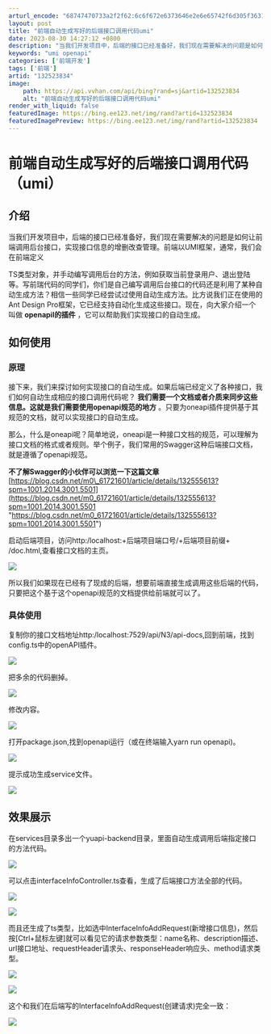 ```yaml
---
arturl_encode: "68747470733a2f2f62:6c6f672e6373646e2e6e65742f6d305f36313732313630312f:61727469636c652f64657461696c732f313332353233383334"
layout: post
title: "前端自动生成写好的后端接口调用代码umi"
date: 2023-08-30 14:27:12 +0800
description: "当我们开发项目中，后端的接口已经准备好，我们现在需要解决的问题是如何"
keywords: "umi openapi"
categories: ['前端开发']
tags: ['前端']
artid: "132523834"
image:
    path: https://api.vvhan.com/api/bing?rand=sj&artid=132523834
    alt: "前端自动生成写好的后端接口调用代码umi"
render_with_liquid: false
featuredImage: https://bing.ee123.net/img/rand?artid=132523834
featuredImagePreview: https://bing.ee123.net/img/rand?artid=132523834
---
```


# 前端自动生成写好的后端接口调用代码（umi）

## 介绍

当我们开发项目中，后端的接口已经准备好，我们现在需要解决的问题是如何让前端调用后台接口，实现接口信息的增删改查管理。前端以UMI框架，通常，我们会在前端定义
  
TS类型对象，并手动编写调用后台的方法，例如获取当前登录用户、退出登陆等。写前瑞代码的同学们，你们是自己编写调用后台接口的代码还是利用了某种自动生成方法？相信一些同学已经尝试过使用自动生成方法。比方说我们正在使用的Ant Design Pro框架，它已经支持自动化生成这些接口。现在，向大家介绍一个叫做
**openapil的插件**
，它可以帮助我们实现接口的自动生成。

## 如何使用

### 原理

接下来，我们来探讨如何实现接口的自动生成。如果后端已经定义了各种接口，我们如何自动生成相应的接口调用代码呢？
**我们需要一个文档或者介质来同步这些信息。这就是我们需要使用openapi规范的地方**
。只要为oneapi插件提供基于其规范的文档，就可以实现接口的自动生成。

那么，什么是oneapi呢？简单地说，oneapi是一种接口文档的规范，可以理解为接口文档的格式或者规则。举个例子，我们常用的Swagger这种后端接口文档，就是遵循了openapi规范。

**不了解Swagger的小伙伴可以浏览一下这篇文章**
[https://blog.csdn.net/m0\_61721601/article/details/132555613?spm=1001.2014.3001.5501](https://blog.csdn.net/m0_61721601/article/details/132555613?spm=1001.2014.3001.5501 "https://blog.csdn.net/m0_61721601/article/details/132555613?spm=1001.2014.3001.5501")

启动后端项目，访问http:/localhost:+后端项目端口号/+后端项目前缀+ /doc.html,查看接口文档的主页。

![](https://i-blog.csdnimg.cn/blog_migrate/cec3174b1177c40db3e141b6910d12bb.png)

所以我们如果现在已经有了现成的后端，想要前端直接生成调用这些后端的代码，只要把这个基于这个openapi规范的文档提供给前端就可以了。

### 

### 具体使用

复制你的接口文档地址http:/localhost:7529/api/N3/api-docs,回到前端，找到config.ts中的openAPI插件。

![](https://i-blog.csdnimg.cn/blog_migrate/6e43370a5f15c4ecab96b5c3fd243c05.png)

把多余的代码删掉。

![](https://i-blog.csdnimg.cn/blog_migrate/25878db948a49255f8611dfe1959d547.png)

修改内容。

![](https://i-blog.csdnimg.cn/blog_migrate/12c3258f37aec50c86ed46882d0f2c9b.png)

打开package.json,找到openapi运行（或在终端输入yarn run openapi)。

![](https://i-blog.csdnimg.cn/blog_migrate/c8d23c2ec66dc4e6de43d9ea94c3c42c.png)

提示成功生成service文件。

![](https://i-blog.csdnimg.cn/blog_migrate/ea8096361bdec5922d5443e188d934fc.png)

## 

## 

## 效果展示

在services目录多出一个yuapi-backend目录，里面自动生成调用后端指定接口的方法代码。

![](https://i-blog.csdnimg.cn/blog_migrate/58be1e325ce3a0cec6c429e82fcb3635.png)

可以点击interfaceInfoController.ts查看，生成了后端接口方法全部的代码。

![](https://i-blog.csdnimg.cn/blog_migrate/1e768cd11d3fbfa97aceb78937048daf.png)

![](https://i-blog.csdnimg.cn/blog_migrate/ead1f5ce2e7d15153bcc9bc78231907c.png)

而且还生成了ts类型，比如选中InterfaceInfoAddRequest(新增接口信息)，然后按[Ctrl+鼠标左键]就可以看见它的请求参数类型：name名称、description描述、url接口地址、requestHeader请求头、responseHeader响应头、method请求类型。

![](https://i-blog.csdnimg.cn/blog_migrate/2665c2b845b381dc4fba67d85b37269c.png)

![](https://i-blog.csdnimg.cn/blog_migrate/1085184784b7f6c45cbee8255658ef31.png)

这个和我们在后端写的InterfaceInfoAddRequest(创建请求)完全一致：

![](https://i-blog.csdnimg.cn/blog_migrate/2c98fc7d5ce98d034f4975bbc14910ca.png)